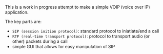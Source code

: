 This is a work in progress attempt to make a simple VOIP (voice over IP) application.

The key parts are:
- ```SIP (session inition protocol)```: standard protocol to iniatiate/end a call
- ```RTP (real-time transport protocol)```: protocol to transport audio (or other) packets during a call
- simple GUI that allows for easy manipulation of SIP

